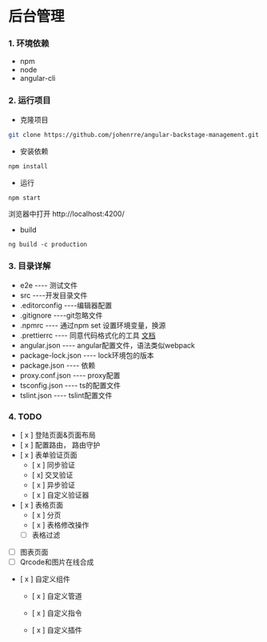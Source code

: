 # 后台管理
### 1. 环境依赖

 - npm
 - node
 - angular-cli	

### 2. 运行项目

- 克隆项目

```sh
git clone https://github.com/johenrre/angular-backstage-management.git
```

- 安装依赖

```sh
npm install
```

- 运行

```sh
npm start
```
浏览器中打开 http://localhost:4200/

- build

```
ng build -c production
```

### 3. 目录详解

- e2e                                                            ---- 测试文件
- src                                                              ----开发目录文件
- .editorconfig                                             ----编辑器配置
- .gitignore                                                   ----git忽略文件
- .npmrc                                                       ---- 通过npm set 设置环境变量，换源
- .prettierrc                                                  ---- 同意代码格式化的工具 [文档](https://juejin.im/post/5a7d70496fb9a063317c47f1)
- angular.json                                              ---- angular配置文件，语法类似webpack
- package-lock.json                                    ---- lock环境包的版本
- package.json                                             ---- 依赖
- proxy.conf.json                                         ---- proxy配置
- tsconfig.json                                              ---- ts的配置文件
- tslint.json                                                   ---- tslint配置文件

### 4. TODO

- [ x ] 登陆页面&页面布局
- [ x ] 配置路由， 路由守护
- [ x ] 表单验证页面
  - [ x ] 同步验证
  - [ x] 交叉验证
  - [ x ] 异步验证
  - [ x ] 自定义验证器
- [ x ] 表格页面
  - [ x ] 分页
  - [ x ] 表格修改操作
  - [ ] 表格过滤
- [ ] 图表页面
- [ ] Qrcode和图片在线合成
- [ x ] 自定义组件
  - [ x ] 自定义管道

  - [ x ] 自定义指令

  - [ x ] 自定义插件


